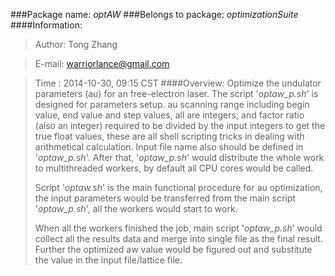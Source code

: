 ###Package name: _optAW_
###Belongs to package: _optimizationSuite_
####Information:
> Author: Tong Zhang

> E-mail: warriorlance@gmail.com

> Time  : 2014-10-30, 09:15 CST 
####Overview:
>	Optimize the undulator parameters (au) for an free-electron laser. 
>   The script '*optaw_p.sh*' is designed for parameters setup. au 
>	scanning range including begin value, end value and step values, 
>   all are integers; and factor ratio (also an integer) required to 
>   be divided by the input integers to get the true float values, 
>   these are all shell scripting tricks in dealing with arithmetical 
>   calculation. 
>	Input file name also should be defined in '*optaw_p.sh*'.
>	After that, '*optaw_p.sh*' would distribute the whole work
>	to multithreaded workers, by default all CPU cores would be called.
>
>	Script '*optaw.sh*' is the main functional procedure for 
>	au optimization, the input parameters would be transferred from
>	the main script '*optaw_p.sh*', all the workers would start
>	to work.
>
>	When all the workers finished the job, main script '*optaw_p.sh*'
>	would collect all the results data and merge into single file as the
>	final result. Further the optimized aw value would be figured out
>	and substitute the value in the input file/lattice file.
